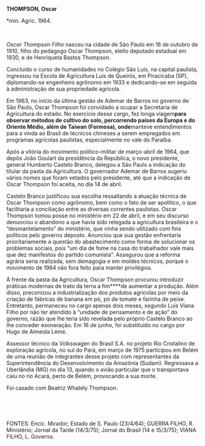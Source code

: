 **THOMPSON, Oscar**

\*min. Agric. 1964.

 

*Oscar Thompson Filho* nasceu na cidade de São Paulo em 16 de outubro de
1910, filho do pedagogo Oscar Thompson, eleito deputado estadual em
1930, e de Henriqueta Bastos Thompson.

Concluído o curso de humanidades no Colégio São Luís, na capital
paulista, ingressou na Escola de Agricultura Luís de Queirós, em
Piracicaba (SP), diplomando-se engenheiro agrônomo em 1933 e
dedicando-se em seguida à administração de sua propriedade agrícola.

Em 1963, no início da última gestão de Ademar de Barros no governo de
São Paulo, Oscar Thompson foi convidado a ocupar a Secretaria de
Agricultura do estado. No exercício desse cargo, fez longa
viagem****para observar métodos de cultivo do solo, percorrendo países
da Europa e do Oriente Médio, além de Taiwan (Formosa), onde****manteve
entendimentos para a vinda ao Brasil de técnicos chineses a serem
empregados em programas agrícolas paulistas, especialmente no vale do
Paraíba.

Após a vitória do movimento político-militar de março-abril de 1964, que
depôs João Goulart da presidência da República, o novo presidente,
general Humberto Castelo Branco, delegou a São Paulo a indicação do
titular da pasta da Agricultura. O governador Ademar de Barros sugeriu
vários nomes que foram vetados pelo presidente, até que a indicação de
Oscar Thompson foi aceita, no dia 14 de abril.

Castelo Branco justificou sua escolha ressaltando a atuação técnica de
Oscar Thompson como agrônomo, bem como o fato de ser apolítico, o que
facilitaria a conciliação entre as diversas correntes paulistas. Oscar
Thompson tomou posse no ministério em 22 de abril, e em seu discurso
denunciou o abandono a que havia sido relegada a agricultura brasileira
e o “desmantelamento” do ministério, que vinha sendo utilizado com fins
políticos pelo governo deposto. Anunciou que sua gestão enfrentaria
prioritariamente a questão do abastecimento como forma de solucionar os
problemas sociais, pois “um dia de fome na casa do trabalhador vale mais
que dez manifestos do partido comunista”. Assegurou que a reforma
agrária seria realizada, sem demagogia e em moldes técnicos, porque o
movimento de 1964 não fora feito para manter privilégios.

À frente da pasta da Agricultura, Oscar Thompson procurou introduzir
práticas modernas de trato da terra a fim****de aumentar a produção.
Além disso, preconizou a industrialização dos produtos agrícolas por
meio da criação de fábricas de banana em pó, pó de tomate e farinha de
peixe. Entretanto, permaneceu no cargo apenas dois meses, segundo Luís
Viana Filho por não ter atendido à “unidade de pensamento e de ação” do
governo, razão que lhe teria sido revelada pelo próprio Castelo Branco
ao lhe conceder exoneração. Em 16 de junho, foi substituído no cargo por
Hugo de Almeida Leme.

Assessor técnico da Volkswagen do Brasil S.A. no projeto Rio Cristalino
de exploração agrícola, no sul do Pará, em março de 1975 participou em
Belém de uma reunião de integrantes desse projeto com representantes da
Superintendência do Desenvolvimento da Amazônia (Sudam). Regressava a
Uberlândia (MG) no dia 13, quando o avião particular que o transportava
caiu no rio Acará, perto de Belém, provocando a sua morte.

Foi casado com Beatriz Whately Thompson.

 

 

FONTES: Encic. Mirador; Estado de S. Paulo (23/4/64); GUERRA FILHO, R.
Ministério; Jornal da Tarde (14/3/75); Jornal do Brasil (14 e 15/3/75);
VIANA FILHO, L. Governo.

 
